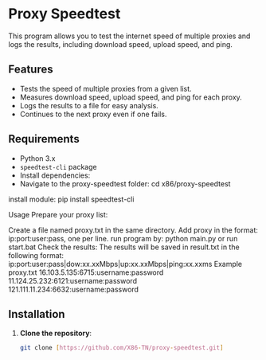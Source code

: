 # Proxy Speedtest

This program allows you to test the internet speed of multiple proxies and logs the results, including download speed, upload speed, and ping.

## Features
- Tests the speed of multiple proxies from a given list.
- Measures download speed, upload speed, and ping for each proxy.
- Logs the results to a file for easy analysis.
- Continues to the next proxy even if one fails.

## Requirements
- Python 3.x
- `speedtest-cli` package
- Install dependencies:
- Navigate to the proxy-speedtest folder: cd x86/proxy-speedtest
  
install module: pip install speedtest-cli

Usage
Prepare your proxy list:

Create a file named proxy.txt in the same directory.
Add proxy in the format: ip:port:user:pass, one per line.
run program by: python main.py or run start.bat
Check the results:
The results will be saved in result.txt in the following format: ip:port:user:pass|dow:xx.xxMbps|up:xx.xxMbps|ping:xx.xxms
Example proxy.txt
16.103.5.135:6715:username:password
11.124.25.232:6121:username:password
121.111.11.234:6632:username:password



## Installation
1. **Clone the repository**:
   ```bash
   git clone [https://github.com/X86-TN/proxy-speedtest.git]

